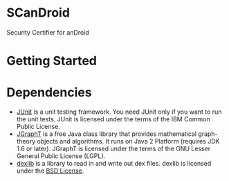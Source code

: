 SCanDroid
=========

Security Certiﬁer for anDroid

Getting Started
===============

Dependencies
============
- [JUnit](http://www.junit.org) is a unit testing framework. You need JUnit only if you want to run the unit tests.  JUnit is licensed under the terms of the IBM Common Public License.
- [JGraphT](http://jgrapht.org) is a free Java class library that provides mathematical graph-theory objects and algorithms. It runs on Java 2 Platform (requires JDK 1.6 or later). JGraphT is licensed under the terms of the GNU Lesser General Public License (LGPL).
- [dexlib](http://code.google.com/p/smali) is a library to read in and write out dex files. dexlib is licensed under the [BSD License](http://www.opensource.org/licenses/bsd-license.php).
